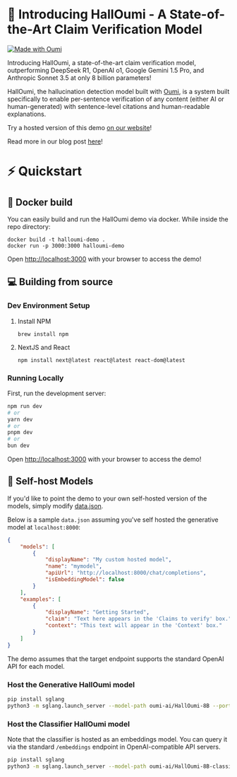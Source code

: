 # 🚀 Introducing HallOumi - A State-of-the-Art Claim Verification Model

[![Made with Oumi](https://badgen.net/badge/Made%20with/Oumi/%23085CFF?icon=https%3A%2F%2Foumi.ai%2Flogo_dark.svg)](https://github.com/oumi-ai/oumi)

Introducing HallOumi, a state-of-the-art claim verification model, outperforming DeepSeek R1, OpenAI o1, Google Gemini 1.5 Pro, and Anthropic Sonnet 3.5 at only 8 billion parameters!

HallOumi, the hallucination detection model built with [Oumi](https://github.com/oumi-ai/oumi), is a system built specifically to enable per-sentence verification of any content (either AI or human-generated) with sentence-level citations and human-readable explanations.

Try a hosted version of this demo [on our website](https://oumi.ai/halloumi-demo)!

Read more in our blog post [here](https://oumi.ai/blog/posts/introducing-halloumi)!

# ⚡ Quickstart

## 🐳 Docker build

You can easily build and run the HallOumi demo via docker.
While inside the repo directory:
```
docker build -t halloumi-demo .
docker run -p 3000:3000 halloumi-demo
```

Open [http://localhost:3000](http://localhost:3000) with your browser to access the demo!

## 💻 Building from source

### Dev Environment Setup

1. Install NPM

   ```
   brew install npm
   ```

2. NextJS and React

   ```
   npm install next@latest react@latest react-dom@latest
   ```

### Running Locally

First, run the development server:

```bash
npm run dev
# or
yarn dev
# or
pnpm dev
# or
bun dev
```

Open [http://localhost:3000](http://localhost:3000) with your browser to access the demo!

## 🤖 Self-host Models

If you'd like to point the demo to your own self-hosted version of the models, simply
modify [data.json](https://github.com/oumi-ai/halloumi-demo/blob/main/app/data.json).

Below is a sample `data.json` assuming you've self hosted the generative model at `localhost:8000`:
```json
{
    "models": [
        {
            "displayName": "My custom hosted model",
            "name": "mymodel",
            "apiUrl": "http://localhost:8000/chat/completions",
            "isEmbeddingModel": false
        }
    ],
    "examples": [
        {
            "displayName": "Getting Started",
            "claim": "Text here appears in the 'Claims to verify' box.",
            "context": "This text will appear in the 'Context' box."
        }
    ]
}
```

The demo assumes that the target endpoint supports the standard OpenAI API for each
model. 

### Host the Generative HallOumi model
```bash
pip install sglang
python3 -m sglang.launch_server --model-path oumi-ai/HallOumi-8B --port 8000 --dtype auto --mem-fraction-static 0.9 --trust-remote-code
```

### Host the Classifier HallOumi model
Note that the classifier is hosted as an embeddings model. You can query it via the standard `/embeddings` endpoint in OpenAI-compatible API servers.
```bash
pip install sglang
python3 -m sglang.launch_server --model-path oumi-ai/HallOumi-8B-classifier --port 8001 --dtype auto --mem-fraction-static 0.9 --trust-remote-code --is-embedding
```
